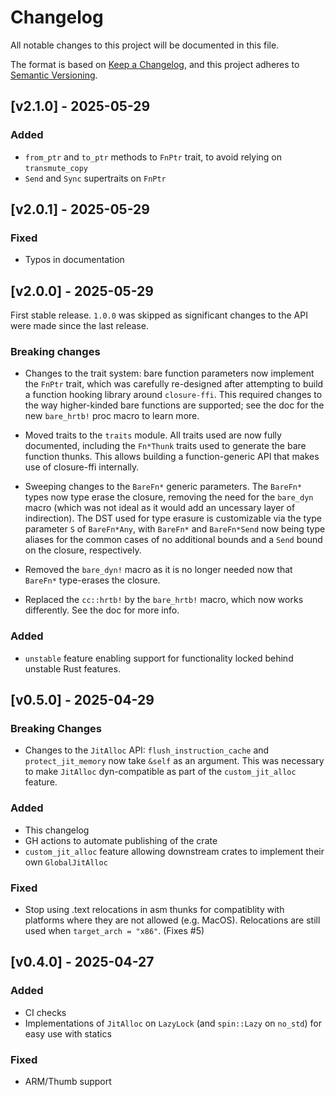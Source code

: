 # Changelog

All notable changes to this project will be documented in this file.

The format is based on [Keep a Changelog](https://keepachangelog.com/en/1.1.0/),
and this project adheres to [Semantic Versioning](https://semver.org/spec/v2.0.0.html).

## [v2.1.0] - 2025-05-29

### Added
- `from_ptr` and `to_ptr` methods to `FnPtr` trait, to avoid relying on `transmute_copy`
- `Send` and `Sync` supertraits on `FnPtr`

## [v2.0.1] - 2025-05-29

### Fixed
- Typos in documentation

## [v2.0.0] - 2025-05-29

First stable release. `1.0.0` was skipped as significant changes to the API were made since the last
release.

### Breaking changes
- Changes to the trait system: bare function parameters now implement the `FnPtr` trait, which
  was carefully re-designed after attempting to build a function hooking library around `closure-ffi`.
  This required changes to the way higher-kinded bare functions are supported; see the doc for the new
  `bare_hrtb!` proc macro to learn more.

- Moved traits to the `traits` module. All traits used are now fully documented, including the `Fn*Thunk`
  traits used to generate the bare function thunks. This allows building a function-generic API that makes
  use of closure-ffi internally.

- Sweeping changes to the `BareFn*` generic parameters. The `BareFn*` types now type erase the closure,
  removing the need for the `bare_dyn` macro (which was not ideal as it would add an uncessary layer of
  indirection). The DST used for type erasure is customizable via the type parameter `S` of `BareFn*Any`,
  with `BareFn*` and `BareFn*Send` now being type aliases for the common cases of no additional bounds
  and a `Send` bound on the closure, respectively.

- Removed the `bare_dyn!` macro as it is no longer needed now that `BareFn*` type-erases the closure.
- Replaced the `cc::hrtb!` by the `bare_hrtb!` macro, which now works differently. See the doc for more info.

### Added
- `unstable` feature enabling support for functionality locked behind unstable Rust features.

## [v0.5.0] - 2025-04-29

### Breaking Changes
- Changes to the `JitAlloc` API: `flush_instruction_cache` and `protect_jit_memory` now take `&self`
  as an argument. This was necessary to make `JitAlloc` dyn-compatible as part of the
  `custom_jit_alloc` feature.

### Added
- This changelog
- GH actions to automate publishing of the crate
- `custom_jit_alloc` feature allowing downstream crates to implement their own `GlobalJitAlloc`

### Fixed
- Stop using .text relocations in asm thunks for compatiblity with platforms where they are not allowed
  (e.g. MacOS). Relocations are still used when `target_arch = "x86"`. (Fixes #5)

## [v0.4.0] - 2025-04-27

### Added
- CI checks
- Implementations of `JitAlloc` on `LazyLock` (and `spin::Lazy` on `no_std`) for easy use with statics

### Fixed
- ARM/Thumb support